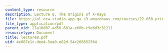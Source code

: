 ```yaml
---
content_type: resource
description: Lecture 8, The Origins of X-Rays
file: https://ol-ocw-studio-app-qa.s3.amazonaws.com/courses/22-058-principles-of-medical-imaging-fall-2002/4e087e1cdee45aa0e82d54c266652564_lecture8.pdf
file_type: application/pdf
parent_uid: 27a10d07-ad56-681a-e60b-c9ebd3c31211
resourcetype: Document
title: lecture8.pdf
uid: 4e087e1c-dee4-5aa0-e82d-54c266652564
---
```

